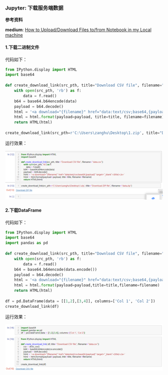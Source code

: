 ### Jupyter: 下载服务端数据

**参考资料**

**medium**: [How to Upload/Download Files to/from Notebook in my Local machine](https://medium.com/@charles2588/how-to-upload-download-files-to-from-notebook-in-my-local-machine-6a4e65a15767)

#### 1.下载二进制文件

代码如下：

```python
from IPython.display import HTML
import base64

def create_download_link(src_pth, title="Download CSV file", filename="data.csv"):
    with open(src_pth, 'rb') as f:
        data = f.read()
    b64 = base64.b64encode(data)
    payload = b64.decode()
    html = '<a download="{filename}" href="data:text/csv;base64,{payload}" target="_blank">{title}</a>'
    html = html.format(payload=payload, title=title, filename=filename)
    return HTML(html)

create_download_link(src_pth=r'C:\Users\zanghu\Desktop\1.zip', title="Download ZIP file", filename="data.zip")
```

运行效果：

![](/assets/python058_02.png)

#### 2.下载DataFrame

代码如下：

```python
from IPython.display import HTML
import base64  
import pandas as pd  

def create_download_link(src_pth, title="Download CSV file", filename="data.csv"):  
    with open(src_pth, 'rb') as f:
        data = f.read()
    b64 = base64.b64encode(data.encode())
    payload = b64.decode()
    html = '<a download="{filename}" href="data:text/csv;base64,{payload}" target="_blank">{title}</a>'
    html = html.format(payload=payload,title=title,filename=filename)
    return HTML(html)

df = pd.DataFrame(data = [[1,2],[3,4]], columns=['Col 1', 'Col 2'])
create_download_link(df)
```

运行效果：

![](/assets/python058_01.png)




